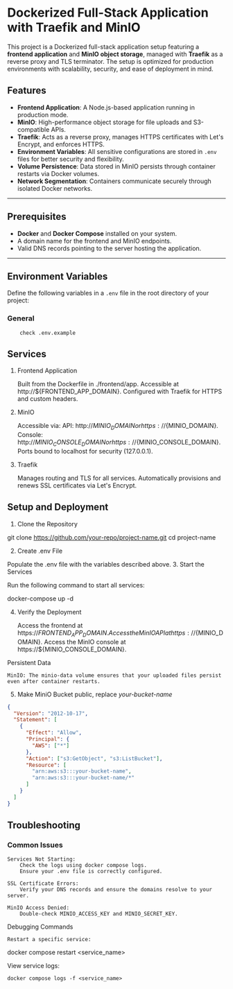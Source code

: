 # Dockerized Full-Stack Application with Traefik and MinIO

This project is a Dockerized full-stack application setup featuring a **frontend application** and **MinIO object storage**, managed with **Traefik** as a reverse proxy and TLS terminator. The setup is optimized for production environments with scalability, security, and ease of deployment in mind.

## Features

- **Frontend Application**: A Node.js-based application running in production mode.
- **MinIO**: High-performance object storage for file uploads and S3-compatible APIs.
- **Traefik**: Acts as a reverse proxy, manages HTTPS certificates with Let's Encrypt, and enforces HTTPS.
- **Environment Variables**: All sensitive configurations are stored in `.env` files for better security and flexibility.
- **Volume Persistence**: Data stored in MinIO persists through container restarts via Docker volumes.
- **Network Segmentation**: Containers communicate securely through isolated Docker networks.

---

## Prerequisites

- **Docker** and **Docker Compose** installed on your system.
- A domain name for the frontend and MinIO endpoints.
- Valid DNS records pointing to the server hosting the application.

---

## Environment Variables

Define the following variables in a `.env` file in the root directory of your project:

### General

```env
    check .env.example
```

## Services

1. Frontend Application

   Built from the Dockerfile in ./frontend/app.
   Accessible at http://${FRONTEND_APP_DOMAIN}.
   Configured with Traefik for HTTPS and custom headers.

2. MinIO

   Accessible via:
   API: http://${MINIO_DOMAIN} or https://${MINIO_DOMAIN}.
   Console: http://${MINIO_CONSOLE_DOMAIN} or https://${MINIO_CONSOLE_DOMAIN}.
   Ports bound to localhost for security (127.0.0.1).

3. Traefik

   Manages routing and TLS for all services.
   Automatically provisions and renews SSL certificates via Let's Encrypt.

## Setup and Deployment

1. Clone the Repository

git clone https://github.com/your-repo/project-name.git
cd project-name

2. Create .env File

Populate the .env file with the variables described above. 3. Start the Services

Run the following command to start all services:

docker-compose up -d

4. Verify the Deployment

   Access the frontend at https://${FRONTEND_APP_DOMAIN}.
    Access the MinIO API at https://${MINIO_DOMAIN}.
   Access the MinIO console at https://${MINIO_CONSOLE_DOMAIN}.

Persistent Data

    MinIO: The minio-data volume ensures that your uploaded files persist even after container restarts.

5. Make MiniO Bucket public, replace _your-bucket-name_

```json
{
  "Version": "2012-10-17",
  "Statement": [
    {
      "Effect": "Allow",
      "Principal": {
        "AWS": ["*"]
      },
      "Action": ["s3:GetObject", "s3:ListBucket"],
      "Resource": [
        "arn:aws:s3:::your-bucket-name",
        "arn:aws:s3:::your-bucket-name/*"
      ]
    }
  ]
}
```

## Troubleshooting

### Common Issues

    Services Not Starting:
        Check the logs using docker compose logs.
        Ensure your .env file is correctly configured.

    SSL Certificate Errors:
        Verify your DNS records and ensure the domains resolve to your server.

    MinIO Access Denied:
        Double-check MINIO_ACCESS_KEY and MINIO_SECRET_KEY.

Debugging Commands

    Restart a specific service:

docker compose restart <service_name>

View service logs:

    docker compose logs -f <service_name>
